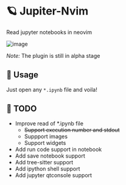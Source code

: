 # 🪐 Jupiter-Nvim

Read jupyter notebooks in neovim

![image](https://user-images.githubusercontent.com/36672196/120599447-958acd80-c458-11eb-9ed1-2c6b2bb9424c.png)

*Note:* The plugin is still in alpha stage

## 👾 Usage

Just open any `*.ipynb` file and voila!

## 🚀 TODO

- Improve read of \*.ipynb file
  - ~~Support execution number and stdout~~
  - Suppport images
  - Support widgets
- Add run code support in notebook
- Add save notebook support
- Add tree-sitter support
- Add ipython shell support
- Add jupyter qtconsole support

